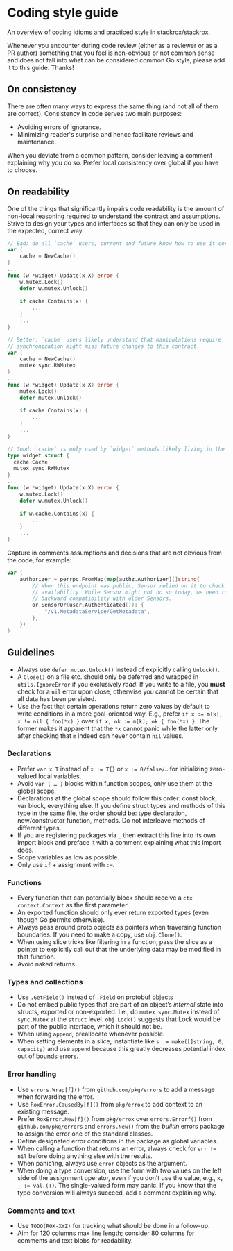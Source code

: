 # Coding style guide

An overview of coding idioms and practiced style in stackrox/stackrox.

Whenever you encounter during code review (either as a reviewer or as a PR
author) something that you feel is non-obvious or not common sense and does not
fall into what can be considered common Go style, please add it to this guide.
Thanks!

## On consistency

There are often many ways to express the same thing (and not all of them are
correct). Consistency in code serves two main purposes:

- Avoiding errors of ignorance.
- Minimizing reader's surprise and hence facilitate reviews and maintenance.

When you deviate from a common pattern, consider leaving a comment explaining
why you do so. Prefer local consistency over global if you have to choose.

## On readability

One of the things that significantly impairs code readability is the amount of
non-local reasoning required to understand the contract and assumptions. Strive
to design your types and interfaces so that they can only be used in the
expected, correct way. 
```go
// Bad: do all `cache` users, current and future know how to use it correctly?  
var (
	cache = NewCache()
)
...
func (w *widget) Update(x X) error {
    w.mutex.Lock()
	defer w.mutex.Unlock()
	
	if cache.Contains(x) {
	    ...	
    }
	...
}
```

```go
// Better: `cache` users likely understand that manipulations require
// synchronization might miss future changes to this contract. 
var (
	cache = NewCache()
    mutex sync.RWMutex
)
...
func (w *widget) Update(x X) error {
    mutex.Lock()
	defer mutex.Unlock()
	
	if cache.Contains(x) {
	    ...	
    }
	...
}
```

```go
// Good: `cache` is only used by `widget` methods likely living in the same file.
type widget struct {
  cache Cache
  mutex sync.RWMutex
}
...
func (w *widget) Update(x X) error {
    w.mutex.Lock()
	defer w.mutex.Unlock()
	
	if w.cache.Contains(x) {
	    ...	
    }
	...
}
```

Capture in comments assumptions and decisions that are not obvious from the
code, for example:
```go
var (
	authorizer = perrpc.FromMap(map[authz.Authorizer][]string{
		// When this endpoint was public, Sensor relied on it to check Central's
		// availability. While Sensor might not do so today, we need to ensure
		// backward compatibility with older Sensors.
		or.SensorOr(user.Authenticated()): {
			"/v1.MetadataService/GetMetadata",
		},
	})
)
```

## Guidelines

- Always use `defer mutex.Unlock()` instead of explicitly calling `Unlock()`.
- A `Close()` on a file etc. should only be deferred and wrapped in
  `utils.IgnoreError` if you exclusively _read_. If you write to a file, you
  **must** check for a `nil` error upon close, otherwise you cannot be certain
  that all data has been persisted.
- Use the fact that certain operations return zero values by default to write
  conditions in a more goal-oriented way. E.g., prefer
  `if x := m[k]; x != nil { foo(*x) }` over `if x, ok := m[k]; ok { foo(*x) }`.
  The former makes it apparent that the `*x` cannot panic while the latter only
  after checking that `m` indeed can never contain `nil` values.

### Declarations

- Prefer `var x T` instead of `x := T{}` or `x := 0/false/…` for initializing
  zero-valued local variables.
- Avoid `var ( … )` blocks within function scopes, only use them at the global
  scope.
- Declarations at the global scope should follow this order: const block, var
  block, everything else. If you define struct types and methods of this type in
  the same file, the order should be: type declaration, new/constructor function,
  methods. Do not interleave methods of different types.
- If you are registering packages via `_` then extract this line into its own
  import block and preface it with a comment explaining what this import does.
- Scope variables as low as possible.
- Only use `if` + assignment with `:=`.

### Functions

- Every function that can potentially block should receive a `ctx context.Context`
  as the first parameter.
- An exported function should only ever return exported types (even though Go
  permits otherwise).
- Always pass around proto objects as pointers when traversing function
  boundaries. If you need to make a copy, use `obj.Clone()`.
- When using slice tricks like filtering in a function, pass the slice as a
  pointer to explicitly call out that the underlying data may be modified in
  that function.
- Avoid naked returns

### Types and collections

- Use `.GetField()` instead of `.Field` on protobuf objects
- Do not embed public types that are part of an object’s *internal* state into
  structs, exported or non-exported. I.e., do `mutex sync.Mutex` instead of
  `sync.Mutex` at the `struct` level. `obj.Lock()` suggests that Lock would be
  part of the public interface, which it should not be.
- When using `append`, preallocate whenever possible.
- When setting elements in a slice, instantiate like `s := make([]string, 0, capacity)`
  and use `append` because this greatly decreases potential index out of bounds
  errors.

### Error handling
 
- Use `errors.Wrap[f]()` from `github.com/pkg/errors` to add a message when
  forwarding the error.
- Use `RoxError.CausedBy[f]()` from `pkg/errox` to add context to an existing
  message. 
- Prefer `RoxError.New[f]()` from `pkg/errox` over `errors.Errorf()` from
  `github.com/pkg/errors` and `errors.New()` from the _builtin_ errors package
  to assign the error one of the standard classes.
- Define designated error conditions in the package as global variables.
- When calling a function that returns an error, always check for `err != nil`
  before doing anything else with the results.
- When panic’ing, always use `error` objects as the argument.
- When doing a type conversion, use the form with two values on the left side of
  the assignment operator, even if you don’t use the value, e.g.,
  `x, _ := val.(T)`. The single-valued form may panic. If you know that the type
  conversion will always succeed, add a comment explaining why.

### Comments and text

- Use `TODO(ROX-XYZ)` for tracking what should be done in a follow-up.
- Aim for 120 columns max line length; consider 80 columns for comments and text
  blobs for readability.

